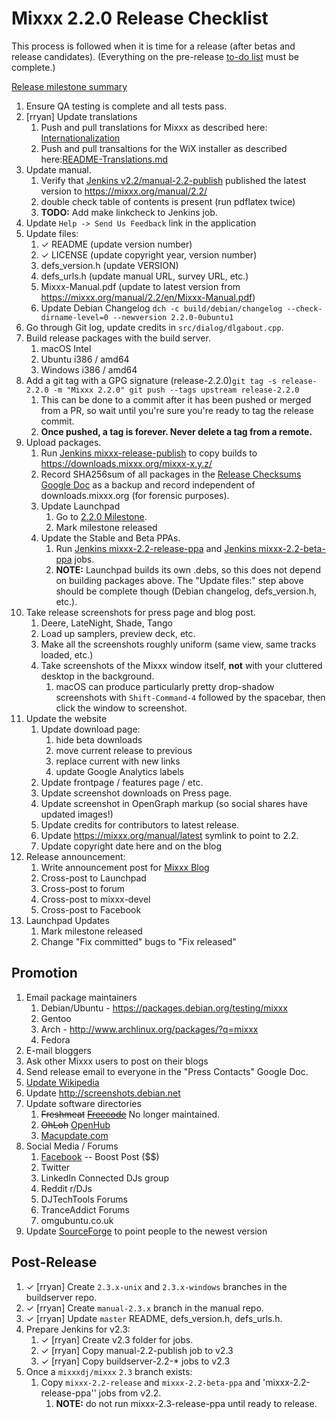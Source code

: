 # Mixxx 2.2.0 Release Checklist

This process is followed when it is time for a release (after betas and
release candidates). (Everything on the pre-release [to-do
list](2.2.0_todo) must be complete.)

[Release milestone
summary](https://launchpad.net/mixxx/+milestone/2.2.0/)

1.  Ensure QA testing is complete and all tests pass.
2.  \[rryan\] Update translations
    1.  Push and pull translations for Mixxx as described here:
        [Internationalization](Internationalization)
    2.  Push and pull transaltions for the WiX installer as described
        here:[README-Translations.md](https://github.com/mixxxdj/mixxx/blob/master/build/wix/Localization/README-Translations.md)
3.  Update manual.
    1.  Verify that [Jenkins
        v2.2/manual-2.2-publish](https://builds.mixxx.org/job/v2.2/job/manual-2.2-publish/)
        published the latest version to <https://mixxx.org/manual/2.2/>
    2.  double check table of contents is present (run pdflatex twice)
    3.  **TODO:** Add make linkcheck to Jenkins job.
4.  Update `Help -> Send Us Feedback` link in the application
5.  Update files:
    1.  ✓ README (update version number)
    2.  ✓ LICENSE (update copyright year, version number)
    3.  defs\_version.h (update VERSION)
    4.  defs\_urls.h (update manual URL, survey URL, etc.)
    5.  Mixxx-Manual.pdf (update to latest version from
        <https://mixxx.org/manual/2.2/en/Mixxx-Manual.pdf>)
    6.  Update Debian Changelog ` dch -c build/debian/changelog
        --check-dirname-level=0 --newversion 2.2.0-0ubuntu1  `
6.  Go through Git log, update credits in `src/dialog/dlgabout.cpp`.
7.  Build release packages with the build server.
    1.  macOS Intel
    2.  Ubuntu i386 / amd64
    3.  Windows i386 / amd64
8.  Add a git tag with a GPG signature (release-2.2.0)`git tag -s
    release-2.2.0 -m "Mixxx 2.2.0"
    git push --tags upstream release-2.2.0`
    1.  This can be done to a commit after it has been pushed or merged
        from a PR, so wait until you're sure you're ready to tag the
        release commit.
    2.  **Once pushed, a tag is forever. Never delete a tag from a
        remote.** 
9.  Upload packages.
    1.  Run [Jenkins
        mixxx-release-publish](https://builds.mixxx.org/job/mixxx-release-publish/)
        to copy builds to <https://downloads.mixxx.org/mixxx-x.y.z/>
    2.  Record SHA256sum of all packages in the [Release Checksums
        Google
        Doc](https://docs.google.com/spreadsheets/d/1E5vFa0gKf47P3LMMXpnr3JzsZ7-ENI03IgOkj9lxYQo/edit#gid=0)
        as a backup and record independent of downloads.mixxx.org (for
        forensic purposes).
    3.  Update Launchpad
        1.  Go to [2.2.0
            Milestone](https://launchpad.net/mixxx/+milestone/2.2.0).
        2.  Mark milestone released
    4.  Update the Stable and Beta PPAs.
        1.  Run [Jenkins
            mixxx-2.2-release-ppa](https://builds.mixxx.org/job/v2.2/job/mixxx-2.2-release-ppa/)
            and [Jenkins
            mixxx-2.2-beta-ppa](https://builds.mixxx.org/job/v2.2/job/mixxx-2.2-beta-ppa/)
            jobs.
        2.  **NOTE:** Launchpad builds its own .debs, so this does not
            depend on building packages above. The "Update files:" step
            above should be complete though (Debian changelog,
            defs\_version.h, etc.).
10. Take release screenshots for press page and blog post.
    1.  Deere, LateNight, Shade, Tango
    2.  Load up samplers, preview deck, etc. 
    3.  Make all the screenshots roughly uniform (same view, same tracks
        loaded, etc.)
    4.  Take screenshots of the Mixxx window itself, **not** with your
        cluttered desktop in the background.
        1.  macOS can produce particularly pretty drop-shadow
            screenshots with `Shift-Command-4` followed by the spacebar,
            then click the window to screenshot.
11. Update the website
    1.  Update download page:
        1.  hide beta downloads
        2.  move current release to previous
        3.  replace current with new links
        4.  update Google Analytics labels
    2.  Update frontpage / features page / etc.
    3.  Update screenshot downloads on Press page.
    4.  Update screenshot in OpenGraph markup (so social shares have
        updated images\!)
    5.  Update credits for contributors to latest release.
    6.  Update <https://mixxx.org/manual/latest> symlink to point to
        2.2.
    7.  Update copyright date here and on the blog
12. Release announcement:
    1.  Write announcement post for [Mixxx
        Blog](http://mixxxblog.blogspot.com/) 
    2.  Cross-post to Launchpad
    3.  Cross-post to forum
    4.  Cross-post to mixxx-devel
    5.  Cross-post to Facebook
13. Launchpad Updates
    1.  Mark milestone released
    2.  Change "Fix committed" bugs to "Fix released"

## Promotion

1.  Email package maintainers
    1.  Debian/Ubuntu - <https://packages.debian.org/testing/mixxx>
    2.  Gentoo
    3.  Arch - <http://www.archlinux.org/packages/?q=mixxx>
    4.  Fedora
2.  E-mail bloggers
3.  Ask other Mixxx users to post on their blogs
4.  Send release email to everyone in the "Press Contacts" Google Doc.
5.  [Update Wikipedia](https://en.wikipedia.org/wiki/Mixxx)
6.  Update <http://screenshots.debian.net>
7.  Update software directories
    1.  ~~Freshmeat~~
        ~~[Freecode](http://www.freecode.com/projects/mixxx)~~ No longer
        maintained.
    2.  ~~OhLoh~~ [OpenHub](https://www.openhub.net/p/mixxx)
    3.  [Macupdate.com](https://www.macupdate.com/app/mac/33059/mixxx)
8.  Social Media / Forums
    1.  [Facebook](https://www.facebook.com/Mixxx-DJ-Software-21723485212/)
        -- Boost Post ($$)
    2.  Twitter
    3.  LinkedIn Connected DJs group
    4.  Reddit r/DJs
    5.  DJTechTools Forums
    6.  TranceAddict Forums
    7.  omgubuntu.co.uk
9.  Update [SourceForge](https://sourceforge.net/projects/mixxx/) to
    point people to the newest version

## Post-Release

1.  ✓ \[rryan\] Create `2.3.x-unix` and `2.3.x-windows` branches in the
    buildserver repo.
2.  ✓ \[rryan\] Create `manual-2.3.x` branch in the manual repo.
3.  ✓ \[rryan\] Update `master` README, defs\_version.h, defs\_urls.h.
4.  Prepare Jenkins for v2.3:
    1.  ✓ \[rryan\] Create v2.3 folder for jobs.
    2.  ✓ \[rryan\] Copy manual-2.2-publish job to v2.3
    3.  ✓ \[rryan\] Copy buildserver-2.2-\* jobs to v2.3
5.  Once a `mixxxdj/mixxx` `2.3` branch exists:
    1.  Copy `mixxx-2.2-release` and `mixxx-2.2-beta-ppa` and
        'mixxx-2.2-release-ppa'' jobs from v2.2.
        1.  **NOTE:** do not run mixxx-2.3-release-ppa until ready to
            release.

